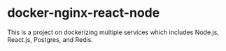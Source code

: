 # docker-nginx-react-node

This is a project on dockerizing multiple services which includes Node.js, React.js, Postgres, and Redis.
